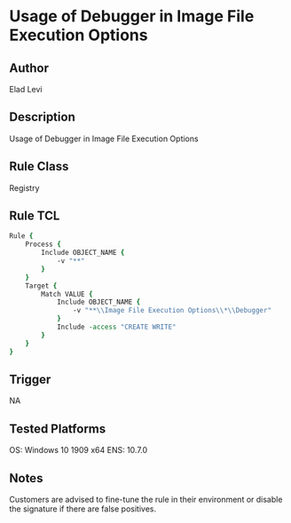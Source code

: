 # Usage of Debugger in Image File Execution Options

## Author
Elad Levi

## Description
Usage of Debugger in Image File Execution Options

## Rule Class 
Registry

## Rule TCL
```tcl
Rule {
	Process {
		Include OBJECT_NAME {
			-v "**" 
		}
	}
	Target {
		Match VALUE {
			Include OBJECT_NAME {
				-v "**\\Image File Execution Options\\*\\Debugger"
			}
			Include -access "CREATE WRITE"
		}
	}
}
```

## Trigger
NA

## Tested Platforms
OS: Windows 10 1909 x64
ENS: 10.7.0

## Notes
Customers are advised to fine-tune the rule in their environment or disable the signature if there are false positives.
